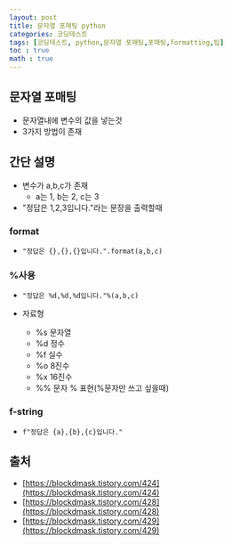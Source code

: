 ```yaml
---
layout: post
title: 문자열 포매팅 python
categories: 코딩테스트
tags: [코딩테스트, python,문자열 포매팅,포매팅,formatting,팁]
toc : true
math : true
---
```


## 문자열 포매팅
- 문자열내에 변수의 값을 넣는것
- 3가지 방법이 존재


## 간단 설명
- 변수가 a,b,c가 존재
  - a는 1, b는 2, c는 3
- "정답은 1,2,3입니다."라는 문장을 출력할때

### format
- `"정답은 {},{},{}입니다.".format(a,b,c)`

### %사용
- `"정답은 %d,%d,%d입니다."%(a,b,c)`

- 자료형
  - %s  문자열
  - %d  정수
  - %f  실수
  - %o  8진수
  - %x  16진수
  - %%  문자 % 표현(%문자만 쓰고 싶을때)

### f-string
- `f"정답은 {a},{b},{c}입니다."`


## 출처
- [https://blockdmask.tistory.com/424](https://blockdmask.tistory.com/424)
- [https://blockdmask.tistory.com/428](https://blockdmask.tistory.com/428)
- [https://blockdmask.tistory.com/429](https://blockdmask.tistory.com/429)